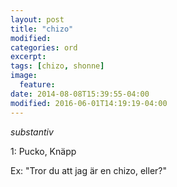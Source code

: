 ```yaml
---
layout: post
title: "chizo"
modified:
categories: ord
excerpt:
tags: [chizo, shonne]
image:
  feature:
date: 2014-08-08T15:39:55-04:00
modified: 2016-06-01T14:19:19-04:00
---
```


*substantiv*

1: Pucko, Knäpp

Ex: "Tror du att jag är en chizo, eller?"
